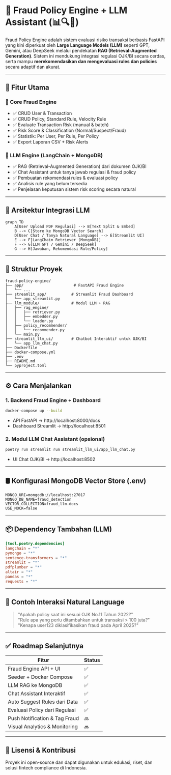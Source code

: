 
# 🧠 Fraud Policy Engine + LLM Assistant (📊🔍🤖)

Fraud Policy Engine adalah sistem evaluasi risiko transaksi berbasis FastAPI yang kini diperkuat oleh **Large Language Models (LLM)** seperti GPT, Gemini, atau DeepSeek melalui pendekatan **RAG (Retrieval-Augmented Generation)**. Sistem ini mendukung integrasi regulasi OJK/BI secara cerdas, serta mampu **merekomendasikan dan mengevaluasi rules dan policies** secara adaptif dan akurat.

---

## 🚀 Fitur Utama

### 💼 Core Fraud Engine
- ✅ CRUD User & Transaction
- ✅ CRUD Policy, Standard Rule, Velocity Rule
- ✅ Evaluate Transaction Risk (manual & batch)
- ✅ Risk Score & Classification (Normal/Suspect/Fraud)
- ✅ Statistik: Per User, Per Rule, Per Policy
- ✅ Export Laporan CSV + Risk Alerts

### 🧠 LLM Engine (LangChain + MongoDB)
- ✅ RAG (Retrieval-Augmented Generation) dari dokumen OJK/BI
- ✅ Chat Assistant untuk tanya jawab regulasi & fraud policy
- ✅ Pembuatan rekomendasi rules & evaluasi policy
- ✅ Analisis rule yang belum tersedia
- ✅ Penjelasan keputusan sistem risk scoring secara natural

---

## 🧱 Arsitektur Integrasi LLM

```mermaid
graph TD
    A[User Upload PDF Regulasi] --> B[Text Split & Embed]
    B --> C[Store ke MongoDB Vector Search]
    D[User Chat / Tanya Natural Language] --> E[Streamlit UI]
    E --> F[LangChain Retriever (MongoDB)]
    F --> G[LLM GPT / Gemini / DeepSeek]
    G --> H[Jawaban, Rekomendasi Rule/Policy]
```

---

## 📂 Struktur Proyek

```
fraud-policy-engine/
├── app/                      # FastAPI Fraud Engine
│   └── ...
├── streamlit_app/           # Streamlit Fraud Dashboard
│   └── app_streamlit.py
├── llm_module/              # Modul LLM + RAG
│   ├── rag_engine/
│   │   ├── retriever.py
│   │   ├── embedder.py
│   │   └── loader.py
│   ├── policy_recommender/
│   │   └── recommender.py
│   └── main.py
├── streamlit_llm_ui/        # Chatbot Interaktif untuk OJK/BI
│   └── app_llm_chat.py
├── Dockerfile
├── docker-compose.yml
├── .env
├── README.md
└── pyproject.toml
```

---

## ⚙️ Cara Menjalankan

### 1. Backend Fraud Engine + Dashboard
```bash
docker-compose up --build
```
- API FastAPI → http://localhost:8000/docs  
- Dashboard Streamlit → http://localhost:8501  

### 2. Modul LLM Chat Assistant (opsional)
```bash
poetry run streamlit run streamlit_llm_ui/app_llm_chat.py
```
- UI Chat OJK/BI → http://localhost:8502

---

## 🛢️ Konfigurasi MongoDB Vector Store (.env)

```dotenv
MONGO_URI=mongodb://localhost:27017
MONGO_DB_NAME=fraud_detection
VECTOR_COLLECTION=fraud_llm.docs
USE_MOCK=false
```

---

## 📦 Dependency Tambahan (LLM)

```toml
[tool.poetry.dependencies]
langchain = "*"
pymongo = "*"
sentence-transformers = "*"
streamlit = "*"
pdfplumber = "*"
altair = "*"
pandas = "*"
requests = "*"
```

---

## 💬 Contoh Interaksi Natural Language

> "Apakah policy saat ini sesuai OJK No.11 Tahun 2022?"  
> "Rule apa yang perlu ditambahkan untuk transaksi > 100 juta?"  
> "Kenapa user123 diklasifikasikan fraud pada April 2025?"

---

## ✅ Roadmap Selanjutnya

| Fitur | Status |
|------|--------|
| Fraud Engine API + UI | ✅ |
| Seeder + Docker Compose | ✅ |
| LLM RAG ke MongoDB | ✅ |
| Chat Assistant Interaktif | ✅ |
| Auto Suggest Rules dari Data | ✅ |
| Evaluasi Policy dari Regulasi | ✅ |
| Push Notification & Tag Fraud | 🔜 |
| Visual Analytics & Monitoring | 🔜 |

---

## 🤝 Lisensi & Kontribusi

Proyek ini open-source dan dapat digunakan untuk edukasi, riset, dan solusi fintech compliance di Indonesia.

